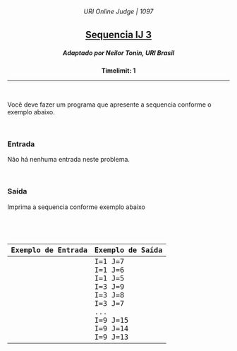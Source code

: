 <h6 align="center">URI Online Judge | 1097</h6>
<h2 align="center">
  <a href="https://www.urionlinejudge.com.br/judge/pt/problems/view/1097">
    Sequencia IJ 3
  </a>
</h2>
<h5 align="center">Adaptado por Neilor Tonin, URI  Brasil</h5>
<p align="center"><b>Timelimit: 1</b></p>
<hr>
<br>
<p>
  Você deve fazer um programa que apresente a sequencia conforme o exemplo abaixo.
</p>
<br>
<h3>Entrada</h3>
<p>
  Não há nenhuma entrada neste problema.
</p>
<br>
<h3>Saída</h3>
<p>
  Imprima a sequencia conforme exemplo abaixo
</p>
<br>
<code>
  <table width="100%">
    <thead>
      <th>Exemplo de Entrada</th>
      <th>Exemplo de Saída</th>
    </thead>
    <tbody>
      <tr>
        <td>
        </td>
        <td>
          I=1 J=7<br>
          I=1 J=6<br>
          I=1 J=5<br>
          I=3 J=9<br>
          I=3 J=8<br>
          I=3 J=7<br>
          ...<br>
          I=9 J=15<br>
          I=9 J=14<br>
          I=9 J=13
        </td>
      </tr>
    </tbody>
  </table>
</code>